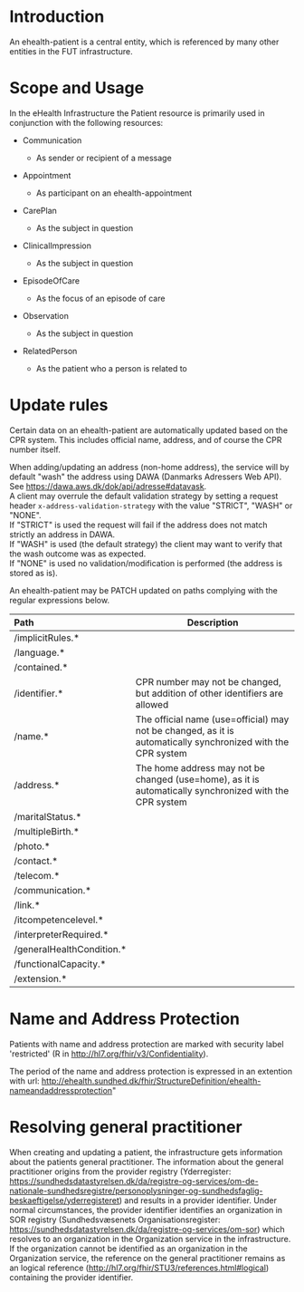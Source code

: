 # Introduction

An ehealth-patient is a central entity, which is referenced by many other entities in the FUT infrastructure.

# Scope and Usage

In the eHealth Infrastructure the Patient resource is primarily used in conjunction with the following resources:

- Communication
  - As sender or recipient of a message

- Appointment
  - As participant on an ehealth-appointment

- CarePlan
  - As the subject in question
  
- ClinicalImpression
  - As the subject in question
  
- EpisodeOfCare
  - As the focus of an episode of care
  
- Observation
  - As the subject in question
  
- RelatedPerson
  - As the patient who a person is related to
    
# Update rules

Certain data on an ehealth-patient are automatically updated based on the CPR system. This includes official name, 
address, and of course the CPR number itself.

When adding/updating an address (non-home address), the service will by default "wash" the address using DAWA (Danmarks Adressers Web API).  
See https://dawa.aws.dk/dok/api/adresse#datavask.   
A client may overrule the default validation strategy by setting a request header `x-address-validation-strategy` 
with the value "STRICT", "WASH" or "NONE".  
If "STRICT" is used the request will fail if the address does not match strictly an address in DAWA.  
If "WASH" is used (the default strategy) the client may want to verify that the wash outcome was as expected.  
If "NONE" is used no validation/modification is performed (the address is stored as is).

An ehealth-patient may be PATCH updated on paths complying with the regular expressions below.

__Path__ | __Description__ 
:--- | ---
/implicitRules.* | 
/language.* | 
/contained.* | 
/identifier.* | CPR number may not be changed, but addition of other identifiers are allowed
/name.* | The official name (use=official) may not be changed, as it is automatically synchronized with the CPR system
/address.* | The home address may not be changed (use=home), as it is automatically synchronized with the CPR system
/maritalStatus.* | 
/multipleBirth.* | 
/photo.* | 
/contact.* | 
/telecom.* | 
/communication.* | 
/link.* | 
/itcompetencelevel.* | 
/interpreterRequired.* | 
/generalHealthCondition.* | 
/functionalCapacity.* | 
/extension.* | 

# Name and Address Protection

Patients with name and address protection are marked with security label 'restricted' (R in http://hl7.org/fhir/v3/Confidentiality). 

The period of the name and address protection is expressed in an extention with url: http://ehealth.sundhed.dk/fhir/StructureDefinition/ehealth-nameandaddressprotection"

# Resolving general practitioner

When creating and updating a patient, the infrastructure gets information about the patients general practitioner. The information about the general practitioner origins from the provider registry (Yderregister: https://sundhedsdatastyrelsen.dk/da/registre-og-services/om-de-nationale-sundhedsregistre/personoplysninger-og-sundhedsfaglig-beskaeftigelse/yderregisteret) and results in a provider identifier. Under normal circumstances, the provider identifier identifies an organization in SOR registry (Sundhedsvæsenets Organisationsregister: https://sundhedsdatastyrelsen.dk/da/registre-og-services/om-sor) which resolves to an organization in the Organization service in the infrastructure. If the organization cannot be identified as an organization in the Organization service, the reference on the general practitioner remains as an logical reference (http://hl7.org/fhir/STU3/references.html#logical) containing the provider identifier.
